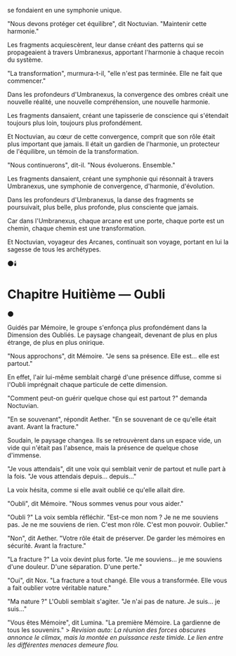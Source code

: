 se fondaient en une symphonie unique.

"Nous devons protéger cet équilibre",
dit Noctuvian.
"Maintenir cette harmonie."

Les fragments acquiescèrent,
leur danse créant des patterns
qui se propageaient à travers Umbranexus,
apportant l'harmonie
à chaque recoin du système.

"La transformation",
murmura-t-il,
"elle n'est pas terminée.
Elle ne fait que commencer."

Dans les profondeurs d'Umbranexus,
la convergence des ombres
créait une nouvelle réalité,
une nouvelle compréhension,
une nouvelle harmonie.

Les fragments dansaient,
créant une tapisserie de conscience
qui s'étendait toujours plus loin,
toujours plus profondément.

Et Noctuvian,
au cœur de cette convergence,
comprit que son rôle
était plus important que jamais.
Il était un gardien de l'harmonie,
un protecteur de l'équilibre,
un témoin de la transformation.

"Nous continuerons",
dit-il.
"Nous évoluerons.
Ensemble."

Les fragments dansaient,
créant une symphonie
qui résonnait à travers Umbranexus,
une symphonie de convergence,
d'harmonie,
d'évolution.

Dans les profondeurs d'Umbranexus,
la danse des fragments se poursuivait,
plus belle,
plus profonde,
plus consciente que jamais.

Car dans l'Umbranexus,
chaque arcane est une porte,
chaque porte est un chemin,
chaque chemin est une transformation.

Et Noctuvian,
voyageur des Arcanes,
continuait son voyage,
portant en lui la sagesse
de tous les archétypes.

🌑🕯️

#  Chapitre Huitième — Oubli

🌑

Guidés par Mémoire, le groupe s'enfonça plus profondément dans la Dimension des Oubliés. Le paysage changeait, devenant de plus en plus étrange, de plus en plus onirique.

"Nous approchons", dit Mémoire. "Je sens sa présence. Elle est... elle est partout."

En effet, l'air lui-même semblait chargé d'une présence diffuse, comme si l'Oubli imprégnait chaque particule de cette dimension.

"Comment peut-on guérir quelque chose qui est partout ?" demanda Noctuvian.

"En se souvenant", répondit Aether. "En se souvenant de ce qu'elle était avant. Avant la fracture."

Soudain, le paysage changea. Ils se retrouvèrent dans un espace vide, un vide qui n'était pas l'absence, mais la présence de quelque chose d'immense.

"Je vous attendais", dit une voix qui semblait venir de partout et nulle part à la fois. "Je vous attendais depuis... depuis..."

La voix hésita, comme si elle avait oublié ce qu'elle allait dire.

"Oubli", dit Mémoire. "Nous sommes venus pour vous aider."

"Oubli ?" La voix sembla réfléchir. "Est-ce mon nom ? Je ne me souviens pas. Je ne me souviens de rien. C'est mon rôle. C'est mon pouvoir. Oublier."

"Non", dit Aether. "Votre rôle était de préserver. De garder les mémoires en sécurité. Avant la fracture."

"La fracture ?" La voix devint plus forte. "Je me souviens... je me souviens d'une douleur. D'une séparation. D'une perte."

"Oui", dit Nox. "La fracture a tout changé. Elle vous a transformée. Elle vous a fait oublier votre véritable nature."

"Ma nature ?" L'Oubli semblait s'agiter. "Je n'ai pas de nature. Je suis... je suis..."

"Vous êtes Mémoire", dit Lumina. "La première Mémoire. La gardienne de tous les souvenirs." > _Revision auto: La réunion des forces obscures annonce le climax, mais la montée en puissance reste timide. Le lien entre les différentes menaces demeure flou._

